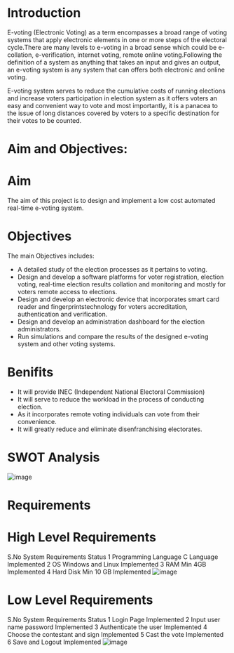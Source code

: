 # Introduction

E-voting (Electronic Voting) as a term encompasses a broad range of voting systems that apply electronic elements in one or more steps of the electoral cycle.There are many levels to e-voting in a broad sense which could be e-collation, e-verification, internet voting, remote online voting.Following the definition of a system as anything that takes an input and gives an output, an e-voting system is any system that can offers both electronic and online voting.

E-voting system serves to reduce the cumulative costs of running elections and increase voters participation in election system as it offers voters an easy and convenient way to vote and most importantly, it is a panacea to the issue of long distances covered by voters to a specific destination for their votes to be counted.

# Aim and Objectives:

# Aim

The aim of this project is to design and implement a low cost automated real-time e-voting system.

# Objectives

The main Objectives includes:
* A detailed study of the election processes as it pertains to voting.
* Design and develop a software platforms for voter registration, election voting, real-time election results collation and monitoring and mostly for voters remote access to elections.
* Design and develop an electronic device that incorporates smart card reader and fingerprintstechnology for voters accreditation,     authentication and verification.
* Design and develop an administration dashboard for the election administrators.
* Run simulations and compare the results of the designed e-voting system and other voting systems.

# Benifits

* It will provide INEC (Independent National Electoral Commission)
* It will serve to reduce the workload in the process of conducting election.
* As it incorporates remote voting individuals can vote from their convenience.
* It will greatly reduce and eliminate disenfranchising electorates.

# SWOT Analysis

![image](https://user-images.githubusercontent.com/98792351/153594197-94ba925f-eb35-48f8-a805-5391d5f2e453.png)


# Requirements

# High Level Requirements

S.No	System Requirements		Status
1	Programming Language	C Language	Implemented
2	OS	Windows and Linux	Implemented
3	RAM	Min 4GB	Implemented
4	Hard Disk	Min 10 GB	Implemented
![image](https://user-images.githubusercontent.com/98792351/153596069-9b347cfa-02bd-4232-a084-4f311ebefbd9.png)

# Low Level Requirements

S.No	System Requirements		Status
1	Login Page		Implemented
2	Input user name password		Implemented
3	Authenticate the user		Implemented
4	Choose the contestant and sign		Implemented
5	Cast the vote		Implemented
6	Save and Logout		Implemented
![image](https://user-images.githubusercontent.com/98792351/153595809-f23d93b7-013d-4604-9d1d-1d3ada7d0967.png)





